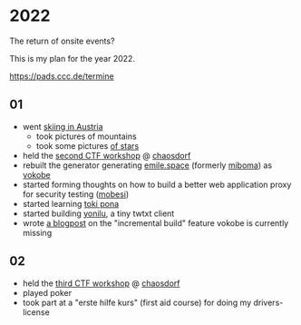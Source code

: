 # 2022

The return of onsite events?

This is my plan for the year 2022.

<a href="https://pads.ccc.de/termine">https://pads.ccc.de/termine</a>

## 01

- went <a href="/events/2022/01-ski-fiss-ladis/">skiing in Austria</a>
  - took pictures of mountains
  - took some pictures <a href="/projects/astrophotography/#2022-01-01-fiss-ladis">of stars</a>
- held the <a href="/workshops/2022/01-15-ctf/">second CTF workshop</a> @ <a href="/projects/chaosdorf/">chaosdorf</a>
- rebuilt the generator generating <a href="/">emile.space</a> (formerly <a href="/projects/miboma/">miboma</a>) as <a href="/projects/vokobe/">vokobe</a>
- started forming thoughts on how to build a better web application proxy for security testing (<a href="/projects/mobesi/">mobesi</a>)
- started learning <a href="/projects/toki-pona/">toki pona</a>
- started building <a href="/projects/yonilu/">yonilu</a>, a tiny twtxt client 
- wrote <a href="/blog/2022/01-29-incremental-builds/">a blogpost</a> on the "incremental build" feature vokobe is currently missing

## 02

- held the <a href="/workshops/2022/02-05-ctf/">third CTF workshop</a> @ <a href="/projects/chaosdorf/">chaosdorf</a>
- played poker
- took part at a "erste hilfe kurs" (first aid course) for doing my drivers-license